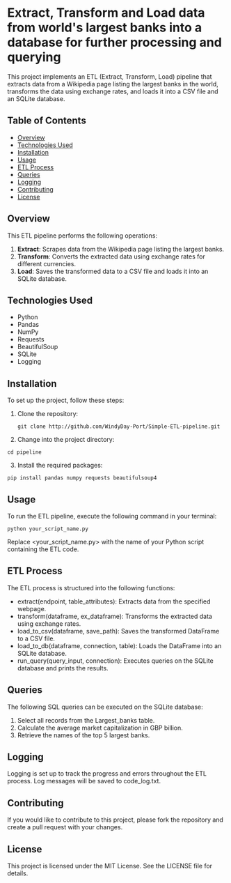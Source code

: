 # Extract, Transform and Load data from world's largest banks into a database for further processing and querying
This project implements an ETL (Extract, Transform, Load) pipeline that extracts data from a Wikipedia page listing the largest banks in the world, transforms the data using exchange rates, and loads it into a CSV file and an SQLite database.

## Table of Contents

- [Overview](#overview)
- [Technologies Used](#technologies-used)
- [Installation](#installation)
- [Usage](#usage)
- [ETL Process](#etl-process)
- [Queries](#queries)
- [Logging](#logging)
- [Contributing](#contributing)
- [License](#license)

## Overview

This ETL pipeline performs the following operations:

1. **Extract**: Scrapes data from the Wikipedia page listing the largest banks.
2. **Transform**: Converts the extracted data using exchange rates for different currencies.
3. **Load**: Saves the transformed data to a CSV file and loads it into an SQLite database.

## Technologies Used

- Python
- Pandas
- NumPy
- Requests
- BeautifulSoup
- SQLite
- Logging

## Installation

To set up the project, follow these steps:

1. Clone the repository:
   ```
   git clone http://github.com/WindyDay-Port/Simple-ETL-pipeline.git
   ```
2. Change into the project directory:
  ```
  cd pipeline
  ```
3. Install the required packages:
  ```
  pip install pandas numpy requests beautifulsoup4
  ```

## Usage

To run the ETL pipeline, execute the following command in your terminal:
  ```
  python your_script_name.py
  ```
Replace <your_script_name.py> with the name of your Python script containing the ETL code.

## ETL Process
The ETL process is structured into the following functions:

* extract(endpoint, table_attributes): Extracts data from the specified webpage.
* transform(dataframe, ex_dataframe): Transforms the extracted data using exchange rates.
* load_to_csv(dataframe, save_path): Saves the transformed DataFrame to a CSV file.
* load_to_db(dataframe, connection, table): Loads the DataFrame into an SQLite database.
* run_query(query_input, connection): Executes queries on the SQLite database and prints the results.

## Queries
The following SQL queries can be executed on the SQLite database:

1. Select all records from the Largest_banks table.
2. Calculate the average market capitalization in GBP billion.
3. Retrieve the names of the top 5 largest banks.

## Logging
Logging is set up to track the progress and errors throughout the ETL process. Log messages will be saved to code_log.txt.

## Contributing
If you would like to contribute to this project, please fork the repository and create a pull request with your changes.

## License
This project is licensed under the MIT License. See the LICENSE file for details.
